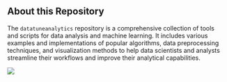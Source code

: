 ## About this Repository

The `datatuneanalytics` repository is a comprehensive collection of tools and scripts for data analysis and machine learning. It includes various examples and implementations of popular algorithms, data preprocessing techniques, and visualization methods to help data scientists and analysts streamline their workflows and improve their analytical capabilities.

<a href="https://github.com/fahimalamabir/datatuneanalytics#gh-dark-mode-only">
  <img align="center" src="https://github-readme-stats.vercel.app/api/pin/?username=fahimalamabir&repo=datatuneanalytics&show_owner=false&theme=vision-friendly-dark" />
</a>
